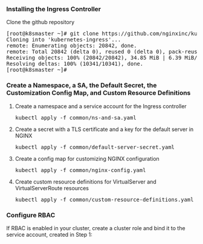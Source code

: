 <h3>Installing the Ingress Controller</h3>
  <p>Clone the github repository</p>
  <pre>[root@k8smaster ~]# git clone https://github.com/nginxinc/kubernetes-ingress.git
Cloning into 'kubernetes-ingress'...
remote: Enumerating objects: 20842, done.
remote: Total 20842 (delta 0), reused 0 (delta 0), pack-reused 20842
Receiving objects: 100% (20842/20842), 34.85 MiB | 6.39 MiB/s, done.
Resolving deltas: 100% (10341/10341), done.
[root@k8smaster ~]#</pre>
  <h3>Create a Namespace, a SA, the Default Secret, the Customization Config Map, and Custom Resource Definitions</h3>
  <ol>
  <li>Create a namespace and a service account for the Ingress controller</li>
  <pre>kubectl apply -f common/ns-and-sa.yaml</pre>
  <li>Create a secret with a TLS certificate and a key for the default server in NGINX</li>
  <pre>kubectl apply -f common/default-server-secret.yaml</pre>
  <li>Create a config map for customizing NGINX configuration</li>
  <pre>kubectl apply -f common/nginx-config.yaml</pre>
  <li>Create custom resource definitions for VirtualServer and VirtualServerRoute resources</li>
  <pre>kubectl apply -f common/custom-resource-definitions.yaml</pre>
  </ol>
  <h3>Configure RBAC</h3>
  <p>If RBAC is enabled in your cluster, create a cluster role and bind it to the service account, created in Step 1:</p>
 
